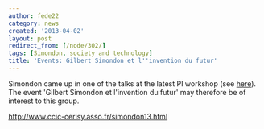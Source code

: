 ```yaml
---
author: fede22
category: news
created: '2013-04-02'
layout: post
redirect_from: [/node/302/]
tags: [Simondon, society and technology]
title: 'Events: Gilbert Simondon et l''invention du futur'
---
```

Simondon came up in one of the talks at the latest PI workshop (see
[here](http://www.socphilinfo.org/workshops/wpi5/abstracts#f28)). The event
'Gilbert Simondon et l'invention du futur' may therefore be of interest to
this group.

http://www.ccic-cerisy.asso.fr/simondon13.html

